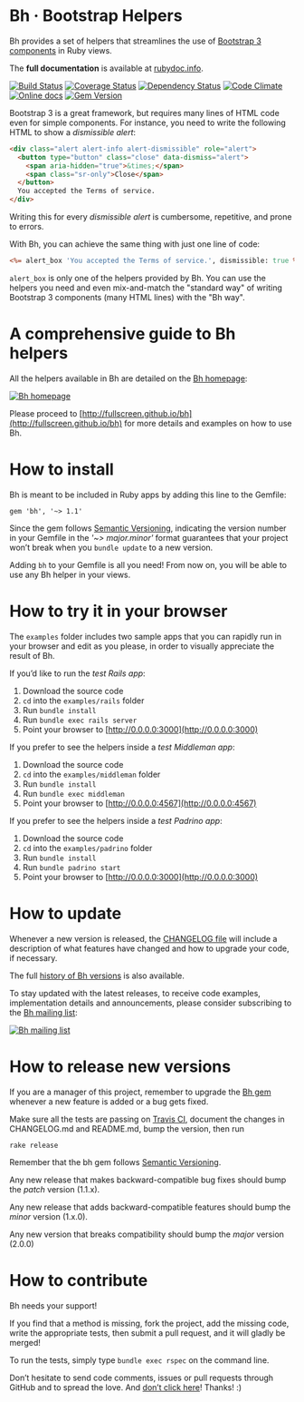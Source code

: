 Bh · Bootstrap Helpers
======================

Bh provides a set of helpers that streamlines the use of
[Bootstrap 3 components](http://getbootstrap.com/components) in Ruby views.

The **full documentation** is available at [rubydoc.info](http://rubydoc.info/github/Fullscreen/bh/master/frames).

[![Build Status](http://img.shields.io/travis/Fullscreen/bh/master.svg)](https://travis-ci.org/Fullscreen/bh)
[![Coverage Status](http://img.shields.io/coveralls/Fullscreen/bh/master.svg)](https://coveralls.io/r/Fullscreen/bh)
[![Dependency Status](http://img.shields.io/gemnasium/Fullscreen/bh.svg)](https://gemnasium.com/Fullscreen/bh)
[![Code Climate](http://img.shields.io/codeclimate/github/Fullscreen/bh.svg)](https://codeclimate.com/github/Fullscreen/bh)
[![Online docs](http://img.shields.io/badge/docs-✓-green.svg)](http://rubydoc.info/github/Fullscreen/bh/master/frames)
[![Gem Version](http://img.shields.io/gem/v/bh.svg)](http://rubygems.org/gems/bh)

Bootstrap 3 is a great framework, but requires many lines of HTML code
even for simple components.
For instance, you need to write the following HTML to show a _dismissible alert_:

```html
<div class="alert alert-info alert-dismissible" role="alert">
  <button type="button" class="close" data-dismiss="alert">
    <span aria-hidden="true">&times;</span>
    <span class="sr-only">Close</span>
  </button>
  You accepted the Terms of service.
</div>
```

Writing this for every _dismissible alert_ is cumbersome,
repetitive, and prone to errors.

With Bh, you can achieve the same thing with just one line of code:

```rhtml
<%= alert_box 'You accepted the Terms of service.', dismissible: true %>
```

`alert_box` is only one of the helpers provided by Bh.
You can use the helpers you need and even mix-and-match the "standard way"
of writing Bootstrap 3 components (many HTML lines) with the "Bh way".

A comprehensive guide to Bh helpers
===================================

All the helpers available in Bh are detailed on the [Bh homepage](http://fullscreen.github.io/bh):

[![Bh homepage](https://cloud.githubusercontent.com/assets/7408595/4195282/5e823a9c-37bc-11e4-865d-bbc04aab38ec.png)](http://fullscreen.github.io/bh)

Please proceed to [http://fullscreen.github.io/bh](http://fullscreen.github.io/bh) for more details and examples on how to use Bh.


How to install
==============

Bh is meant to be included in Ruby apps by adding this line to the Gemfile:

    gem 'bh', '~> 1.1'

Since the gem follows [Semantic Versioning](http://semver.org), indicating the
version number in your Gemfile in the *'~> major.minor'* format guarantees
that your project won’t break when you `bundle update` to a new version.

Adding `bh` to your Gemfile is all you need!
From now on, you will be able to use any Bh helper in your views.

How to try it in your browser
=============================

The `examples` folder includes two sample apps that you can rapidly run in
your browser and edit as you please, in order to visually appreciate the result
of Bh.

If you’d like to run the _test Rails app_:

1. Download the source code
1. `cd` into the `examples/rails` folder
1. Run `bundle install`
1. Run `bundle exec rails server`
1. Point your browser to [http://0.0.0.0:3000](http://0.0.0.0:3000)

If you prefer to see the helpers inside a _test Middleman app_:

1. Download the source code
1. `cd` into the `examples/middleman` folder
1. Run `bundle install`
1. Run `bundle exec middleman`
1. Point your browser to [http://0.0.0.0:4567](http://0.0.0.0:4567)

If you prefer to see the helpers inside a _test Padrino app_:

1. Download the source code
1. `cd` into the `examples/padrino` folder
1. Run `bundle install`
1. Run `bundle padrino start`
1. Point your browser to [http://0.0.0.0:3000](http://0.0.0.0:3000)


How to update
=============

Whenever a new version is released, the [CHANGELOG file](https://github.com/claudiob/bh/blob/master/CHANGELOG.md)
will include a description of what features have changed and how to upgrade
your code, if necessary.

The full [history of Bh versions](https://gemnasium.com/gems/bh/versions) is also available.

To stay updated with the latest releases, to receive code examples,
implementation details and announcements, please consider subscribing to the
[Bh mailing list](http://eepurl.com/2Hwfb):

[![Bh mailing list](https://cloud.githubusercontent.com/assets/7408595/4204475/b8f1d8fe-3837-11e4-8e2f-79b017f583e1.png)](http://eepurl.com/2Hwfb)

How to release new versions
===========================

If you are a manager of this project, remember to upgrade the [Bh gem](http://rubygems.org/gems/bh)
whenever a new feature is added or a bug gets fixed.

Make sure all the tests are passing on [Travis CI](https://travis-ci.org/Fullscreen/bh),
document the changes in CHANGELOG.md and README.md, bump the version, then run

    rake release

Remember that the bh gem follows [Semantic Versioning](http://semver.org).

Any new release that makes backward-compatible bug fixes should bump the *patch* version (1.1.x).

Any new release that adds backward-compatible features should bump the *minor* version (1.x.0).

Any new version that breaks compatibility should bump the *major* version (2.0.0)

How to contribute
=================

Bh needs your support!

If you find that a method is missing, fork the project, add the missing code,
write the appropriate tests, then submit a pull request, and it will gladly
be merged!

To run the tests, simply type `bundle exec rspec` on the command line.

Don’t hesitate to send code comments, issues or pull requests through GitHub
and to spread the love. And [don’t click here](http://bit.ly/move-to-la)! Thanks! :)
